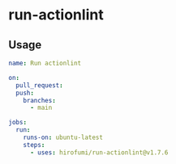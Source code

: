 # run-actionlint

## Usage

```yaml
name: Run actionlint

on:
  pull_request:
  push:
    branches:
      - main

jobs:
  run:
    runs-on: ubuntu-latest
    steps:
      - uses: hirofumi/run-actionlint@v1.7.6
```

